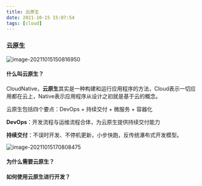 ```yaml
---
title: 云原生
date: 2021-10-15 15:07:54
tags: [cloud]
---
```


### 云原生

![image-20211015150816950](https://tva1.sinaimg.cn/large/008i3skNgy1gvg0gzt30zj61ig0p8tb202.jpg)

#### 什么叫云原生？

CloudNative，**云原生**其实是一种构建和运行应用程序的方法，Cloud表示一切应用都在云上，Native表示应用程序从设计之初就是基于云的概念。

云原生包括四个要点：DevOps + 持续交付 + 微服务 + 容器化

**DevOps**：开发流程与运维流程合体，为云原生提供持续交付能力

**持续交付**：不误时开发、不停机更新，小步快跑，反传统瀑布式开发模型。

![image-20211015170808475](https://tva1.sinaimg.cn/large/008i3skNgy1gvg3xoboboj611i0lw76u02.jpg)

#### 为什么需要云原生？



#### 如何使用云原生进行开发？

